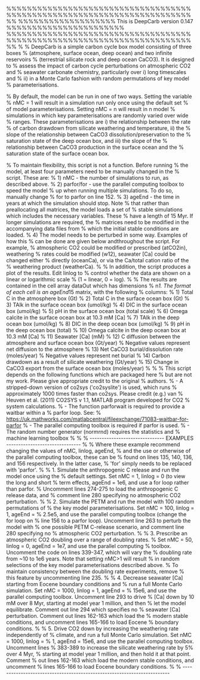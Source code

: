 %%%%%%%%%%%%%%%%%%%%%%%%%%%%%%%%%%%%%%%%%%%%%%%%%%%%%%%%%%%%%%%%%%%%%%%%%%
%%%%%%%%%%%%%%%%%%% This is DeepCarb version 0.147 %%%%%%%%%%%%%%%%%%%%%%%
%%%%%%%%%%%%%%%%%%%%%%%%%%%%%%%%%%%%%%%%%%%%%%%%%%%%%%%%%%%%%%%%%%%%%%%%%%
%
% DeepCarb is a simple carbon cycle box model consisting of three boxes
% (atmosphere, surface ocean, deep ocean) and two infinite reservoirs
% (terrestrial silicate rock and deep ocean CaCO3). It is designed to
% assess the impact of carbon cycle perturbations on atmospheric CO2 and
% seawater carbonate chemistry, particularly over i) long timescales and
% ii) in a Monte Carlo fashion with random permutations of key model
% parameterisations.

% By default, the model can be run in one of two ways. Setting the variable
% nMC = 1 will result in a simulation run only once using the default set
% of model parameterisations. Setting nMC = n will result in n model
% simulations in which key parameterisations are randomly varied over wide
% ranges. These parameterisations are i) the relationship between the rate 
% of carbon drawdown from silicate weathering and temperature, ii) the
% slope of the relationship between CaCO3 dissolution/preservation to the 
% saturation state of the deep ocean box, and iii) the slope of the
% relationship between CaCO3 production in the surface ocean and the
% saturation state of the surface ocean box.

% To maintain flexibility, this script is not a function. Before running
% the model, at least four parameters need to be manually changed in the
% script. These are:
%   1) nMC - the number of simulations to run, as described above.
%   2) parfor/for - use the parallel computing toolbox to speed the model
%      up when running multiple simulations. To do so, manually change
%      for to parfor on line 152.
%   3) ageEnd - the time in years at which the simulation should stop. Note
%      that rather than preallocating all matrices, the model loads a set of
%      stable simulations which includes the necessary variables. These
%      have a length of 15 Myr. If longer simulations are required, the
%      matrices need to be modified in the accompanying data files from 
%      which the initial stable conditions are loaded.
%   4) The model needs to be perturbed in some way. Examples of how this
%      can be done are given below andthroughout the script. For example, 
%      atmospheric CO2 could be modified or prescribed (atCO2in), weathering 
%      rates could be modified (w12), seawater [Ca] could be changed either 
%      directly (oceanCa), or via the Ca/total cation ratio of the
%      weathering product (weatherCa).
%
% In addition, the script produces a plot of the results. Edit linlog to 
% control whether the data are shown on a linear or logarithmic scale 
% (1 = linear, 0  = log).
%
% The results are contained in the cell array dataOut which has dimensions 
% n*1. The format of each cell is an ageEnd*15 matrix, with the following 
% columns:
%   1) Total C in the atmosphere box (Gt)
%   2) Total C in the surface ocean box (Gt)
%   3) TAlk in the surface ocean box (umol/kg)
%   4) DIC in the surface ocean box (umol/kg)
%   5) pH in the surface ocean box (total scale)
%   6) Omega calcite in the surface ocean box at 10.3 mM [Ca]
%   7) TAlk in the deep ocean box (umol/kg)
%   8) DIC in the deep ocean box (umol/kg)
%   9) pH in the deep ocean box (total)
%   10) Omega calcite in the deep ocean box at 10.3 mM [Ca]
%   11) Seawater [Ca] (mM)
%   12) C diffusion between the atmosphere and surface ocean box (Gt/year)
%       Negative values represent net diffusion to the atmosphere
%   13) Net CaCO3 burial/dissolution rate (moles/year)
%       Negative values represent net burial
%   14) Carbon drawdown as a result of silicate weathering (Gt/year)
%   15) Change in CaCO3 export from the surface ocean box (moles/year)
%
%
% This script depends on the following functions which are packaged here
% but are not my work. Please give appropriate credit to the original
% authors.
% - A stripped-down version of co2sys ('co2syslite') is used, which runs
% approximately 1000 times faster than co2sys. Please credit (e.g.) van
% Heuven et al. (2011) CO2SYS v 1.1, MATLAB program developed for CO2 
% system calculations.
% - The function parforwait is required to provide a waitbar within a
% parfor loop. See:
% https://uk.mathworks.com/matlabcentral/fileexchange/71083-waitbar-for-parfor
% - The parallel computing toolbox is required if parfor is used.
% - The random number generator (normrnd) requires the statistics and
% machine learning toolbox
%
%
% ------------------------------- EXAMPLES -------------------------------
%
% Where these example recommend changing the values of nMC, linlog, ageEnd,
% and the use or otherwise of the parallel computing toolbox, these can be
% found on lines 135, 140, 136, and 156 respectively. In the latter case,
% 'for' simply needs to be replaced with 'parfor'.
%
% 1. Simulate the anthropogenic C release and run the model once using the
% default settings. Set nMC = 1, linlog = 0 (to view the long and short
% term effects, ageEnd = 1e6, and use a for loop rather than parfor.
% Uncomment lines 274-275 to load the anthropogenic C release data, and
% comment line 280 specifying no atmospheric CO2 perturbation.
%
% 2. Simulate the PETM and run the model with 100 random permutations of
% the key model parameterisations. Set nMC = 100, linlog = 1, ageEnd =
% 2.5e5, and use the parallel computing toolbox (change the for loop on
% line 156 to a parfor loop). Uncomment line 263 to perturb the model with
% one possible PETM C-release scenario, and comment line 280 specifying no
% atmospheric CO2 perturbation.
%
% 3. Prescribe an atmospheric CO2 doubling over a range of doubling rates.
% Set nMC = 50, linlog = 0, ageEnd = 1e7, and use the parallel computing
% toolbox. Uncomment the code on lines 339-347, which will vary the
% doubling rate from ~10 to 1e6 years. Note that setting nMC>1 will result
% in random selections of the key model parameterisations described above.
% To maintain consistency between the doubling rate experiments, remove
% this feature by uncommenting line 235.
%
% 4. Decrease seawater [Ca] starting from Eocene boundary conditions and
% run a full Monte Carlo simulation. Set nMC = 1000, linlog = 1, ageEnd =
% 15e6, and use the parallel computing toolbox. Uncomment line 293 to drive
% [Ca] down by 10 mM over 8 Myr, starting at model year 1 million, and then
% let the model equilibrate. Comment out line 294 which specifies no
% seawater [Ca] perturbation. Comment out lines 162-163 which load the 
% modern stable conditions, and uncomment lines 165-166 to load Eocene
% boundary conditions.
%
% 5. Drive CO2 down by increasing the weathering rate independently of
% climate, and run a full Monte Carlo simulation. Set nMC = 1000, linlog =
% 1, ageEnd = 15e6, and use the parallel computing toolbox. Uncomment lines
% 383-389 to increase the silicate weathering rate by 5% over 4 Myr,
% starting at model year 1 million, and then hold it at that point. Comment
% out lines 162-163 which load the modern stable conditions, and uncomment
% lines 165-166 to load Eocene boundary conditions.
%
% ------------------------------------------------------------------------
